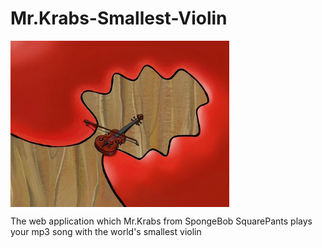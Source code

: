 # Mr.Krabs-Smallest-Violin
<img align="center" width="350" src="https://github.com/bnbong/Mr.Krabs-Smallest-Violin/blob/main/mr-krab-smallest-violin/src/main/resources/static/world's_smallest_violin_thumbnail.webp" alt="application thumbnail" />


The web application which Mr.Krabs from SpongeBob SquarePants plays your mp3 song with the world's smallest violin
